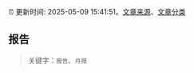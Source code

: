 :alarm_clock: 更新时间: 2025-05-09 15:41:51。[文章来源](/README.md)、[文章分类](/TAGS.md)

## 报告


> 关键字：`报告`、`月报`




